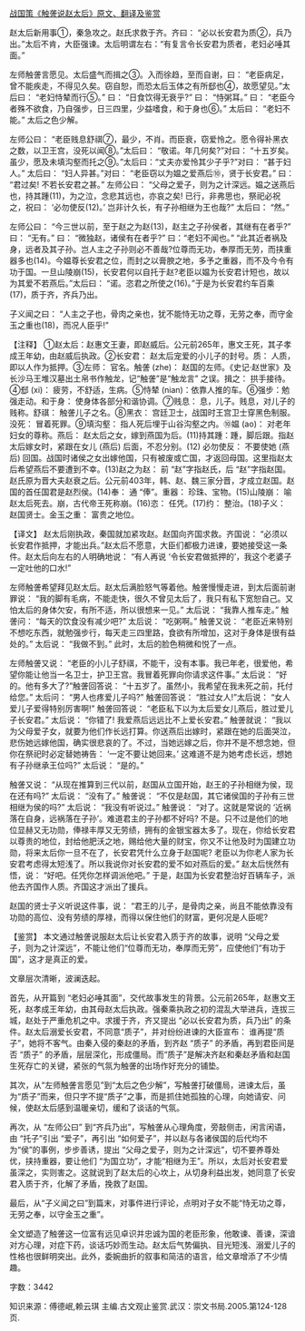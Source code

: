 [战国策《触詟说赵太后》原文、翻译及鉴赏](https://www.vrrw.net/wx/14040.html)

赵太后新用事①，秦急攻之。赵氏求救于齐。齐曰： “必以长安君为质②，兵乃出。”太后不肯，大臣强谏。太后明谓左右：“有复言令长安君为质者，老妇必唾其面。”

左师触詟言愿见。太后盛气而揖之③。入而徐趋，至而自谢，曰： “老臣病足，曾不能疾走，不得见久矣。窃自恕，而恐太后玉体之有所郄也④，故愿望见。”太后曰： “老妇恃辇而行⑤。” 曰： “日食饮得无衰乎?” 曰： “恃粥耳。” 曰： “老臣今者殊不欲食，乃自强步，日三四里，少益嗜食，和于身也⑥。” 太后曰： “老妇不能。” 太后之色少解。

左师公曰： “老臣贱息舒祺⑦，最少，不肖。而臣衰，窃爱怜之。愿令得补黑衣之数，以卫王宫，没死以闻⑧。”太后曰： “敬诺。年几何矣?”对曰： “十五岁矣。虽少，愿及未填沟壑而托之⑨。”太后曰：“丈夫亦爱怜其少子乎?”对曰： “甚于妇人。” 太后曰： “妇人异甚。”对曰： “老臣窃以为媪之爱燕后⑩，贤于长安君。” 曰： “君过矣! 不若长安君之甚。” 左师公曰： “父母之爱子，则为之计深远。媪之送燕后也，持其踵(11)，为之泣，念悲其远也，亦哀之矣! 已行，非弗思也，祭祀必祝之，祝曰： ‘必勿使反(12)。’ 岂非计久长，有子孙相继为王也哉?” 太后曰： “然。”

左师公曰： “今三世以前，至于赵之为赵(13)，赵主之子孙侯者，其继有在者乎?” 曰： “无有。” 曰： “微独赵，诸侯有在者乎?” 曰：“老妇不闻也。” “此其近者祸及身，远者及其子孙。岂人主之子孙则必不善哉?位尊而无功，奉厚而无劳，而挟重器多也(14)。今媪尊长安君之位，而封之以膏腴之地，多予之重器，而不及今令有功于国。一旦山陵崩(15)，长安君何以自托于赵?老臣以媪为长安君计短也，故以为其爱不若燕后。”太后曰： “诺。恣君之所使之(16)。”于是为长安君约车百乘(17)，质于齐，齐兵乃出。

子义闻之曰： “人主之子也，骨肉之亲也，犹不能恃无功之尊，无劳之奉，而守金玉之重也(18)，而况人臣乎!”



【注释】 ①赵太后：赵惠文王妻，即赵威后。公元前265年，惠文王死，其子孝成王年幼，由赵威后执政。②长安君： 赵太后宠爱的小儿子的封号。质： 人质，即以人作为抵押。③左师： 官名。触詟 (zhe)： 赵国的左师。《史记·赵世家》及长沙马王堆汉墓出土帛书作触龙，记“触詟”是“触龙言” 之误。揖之： 拱手接待。④郄 (xi)： 疲劳，不舒适，生病。⑤恃辇 (nian)：依靠人推的车。⑥强步：勉强走动。和于身： 使身体各部分和谐协调。⑦贱息： 息，儿子。贱息，对儿子的贱称。舒祺： 触詟儿子之名。⑧黑衣： 宫廷卫士，战国时王宫卫士穿黑色制服。没死： 冒着死罪。⑨填沟壑： 指人死后埋于山谷沟壑之内。⑩媪 (ao)： 对老年妇女的尊称。燕后： 赵太后之女，嫁到燕国为后。(11)持其踵：踵，脚后跟。指赵太后嫁女时，紧跟在女儿 (燕后) 后面，不忍分别。(12) 必勿使反： 不要使她 (燕后) 回国。战国时诸侯之女出嫁他国，只有被废或亡国，才返回母国。这里指赵太后希望燕后不要遭到不幸。(13)赵之为赵： 前 “赵”字指赵氏，后 “赵”字指赵国。赵氏原为晋大夫赵衰之后。公元前403年，韩、赵、魏三家分晋，才成立赵国。赵国的首任国君是赵烈侯。(14)奉： 通 “俸”。重器： 珍珠、宝物。(15)山陵崩： 喻赵太后死去。崩，古代帝王死称崩。(16)恣： 任凭。(17)约： 整治。(18)子义： 赵国贤士。金玉之重： 富贵之地位。

【译文】 赵太后刚执政，秦国就加紧攻赵。赵国向齐国求救。齐国说： “必须以长安君作抵押，才能出兵。”赵太后不愿意，大臣们都极力进谏，要她接受这一条件。赵太后向左右的人明确地说： “有人再说 ‘令长安君做抵押的’，我这个老婆子一定吐他的口水!”

左师触詟希望拜见赵太后。赵太后满脸怒气等着他。触詟慢慢走进，到太后面前谢罪说： “我的脚有毛病，不能走快，很久不曾见太后了，我只有私下宽恕自己。又怕太后的身体欠安，有所不适，所以很想来一见。” 太后说： “我靠人推车走。” 触詟问： “每天的饮食没有减少吧?” 太后说： “吃粥啊。” 触詟又说： “老臣近来特别不想吃东西，就勉强步行，每天走三四里路，食欲有所增加，这对于身体是很有益处的。” 太后说： “我做不到。” 此时，太后的脸色稍微和悦了一点。

左师触詟又说： “老臣的小儿子舒祺，不能干，没有本事。我已年老，很爱他，希望你能让他当一名卫士，护卫王宫。我冒着死罪向你请求这件事。” 太后说： “好的。他有多大了?”触詟回答说： “十五岁了。虽然小，我希望在我未死之前，托付给您。” 太后问： “男人也疼爱儿子吗?” 触詟回答说： “胜过女人!”太后说： “女人爱儿子爱得特别厉害啊!” 触詟回答说： “老臣私下以为太后爱女儿燕后，胜过爱儿子长安君。” 太后说： “你错了! 我爱燕后远远比不上爱长安君。” 触詟就说： “我以为父母爱子女，就要为他们作长远打算。你送燕后出嫁时，紧跟在她的后面哭泣，悲伤她远嫁他国，确实很悲哀的了。不过，当她远嫁之后，你并不是不想念她，但你在祭祀时必定替她祷告： ‘一定不要让她回来。’ 这难道不是为她考虑长远，想她有子孙继承王位吗?” 太后说： “是的。”

触詟又说： “从现在推算到三代以前，赵国从立国开始，赵王的子孙相继为侯，现在还有吗?” 太后说： “没有了。” 触詟说： “不仅是赵国，其它诸侯国的子孙有三世相继为侯的吗?” 太后说： “我没有听说过。” 触詟说： “对了。这就是常说的 ‘近祸落在自身，远祸落在子孙’。难道君主的子孙都不好吗? 不是。只不过是他们的地位显赫又无功勋，俸禄丰厚又无劳绩，拥有的金银宝器太多了。现在，你给长安君以尊贵的地位，封给他肥沃之地，赐给他大量的财宝，你又不让他及时为国建立功勋，将来太后你一旦不在了，长安君凭什么立身于赵国呢? 老臣以为你老人家为长安君考虑得太短浅了。所以我说你对长安君的爱不如对燕后的爱。” 赵太后恍然有悟，说： “好吧。任凭你怎样调派他吧。” 于是，赵国为长安君整治好百辆车子，派他去齐国作人质。齐国这才派出了援兵。

赵国的贤士子义听说这件事，说： “君王的儿子，是骨肉之亲，尚且不能依靠没有功勋的高位、没有劳绩的厚禄，而得以保住他们的财富，更何况是人臣呢?

【鉴赏】 本文通过触詟说服赵太后让长安君入质于齐的故事，说明 “父母之爱子，则为之计深远”，不能让他们“位尊而无功，奉厚而无劳”，应使他们“有功于国”，这才是真正的爱。

文章层次清晰，波澜迭起。

首先，从开篇到 “老妇必唾其面”，交代故事发生的背景。公元前265年，赵惠文王死，赵孝成王年幼，由其母赵太后执政。强秦乘执政之初的混乱大举进兵，连拔三城，赵处于严重危机之中。求援于齐，齐又提出 “必以长安君为质，兵乃出” 的条件。赵太后溺爱长安君，不同意“质子”，并对纷纷进谏的大臣宣布： 谁再提“质子”，她将不客气。由秦入侵的秦赵的矛盾，到齐赵 “质子” 的矛盾，再到君臣间是否 “质子” 的矛盾，层层深化，形成僵局。而“质子”是解决齐赵和秦赵矛盾和赵国生死存亡的关键，紧张的气氛为触詟的出场作好充分的铺垫。

其次，从“左师触詟言愿见”到“太后之色少解”，写触詟打破僵局，进谏太后，虽为“质子”而来，但只字不提“质子”之事，而是抓住她孤独的心理，向她请安、问候，使赵太后感到温暖亲切，缓和了谈话的气氛。

再次，从 “左师公曰” 到“齐兵乃出”，写触詟从心理角度，旁敲侧击，闲言闲语，由 “托子”引出 “爱子”，再引出 “如何爱子”，并以赵与各诸侯国的后代均不为“侯”的事例，步步善诱，提出 “父母之爱子，则为之计深远”，切不要养尊处优，挟持重器，要让他们 “为国立功”，才能“相继为王”。所以，太后对长安君爱虽深之，实则害之。这就说到了赵太后的心坎上，从切身利益出发，她同意了长安君入质于齐，化解了矛盾，挽救了赵国。

最后，从“子义闻之曰”到篇末，对事件进行评论，点明对子女不能“恃无功之尊，无劳之奉，以守金玉之重”。

全文塑造了触詟这一位富有远见卓识并忠诚为国的老臣形象，他敢谏、善谏，深谙对方心理，对症下药，谈话巧妙而生动。赵太后气势偏执、目光短浅、溺爱儿子的性格也很鲜明突出。此外，委婉曲折的叙事和简洁的语言，给文章增添了不少情趣。

字数：3442

知识来源：傅德岷,赖云琪 主编.古文观止鉴赏.武汉：崇文书局.2005.第124-128页.

